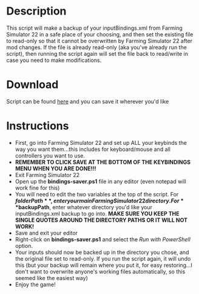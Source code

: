 # Description
This script will make a backup of your inputBindings.xml from Farming Simulator 22 in a safe place of your choosing, and then set the existing file to read-only so that it cannot be overwritten by Farming Simulator 22 after mod changes. If the file is already read-only (aka you've already run the script), then running the script again will set the file back to read/write in case you need to make modifications.

# Download
Script can be found [here](https://github.com/tm24fan8/Farm-Sim-Scripts/releases) and you can save it wherever you'd like

# Instructions
- First, go into Farming Simulator 22 and set up ALL your keybinds the way you want them...this includes for keyboard/mouse and all controllers you want to use.
- **REMEMBER TO CLICK SAVE AT THE BOTTOM OF THE KEYBINDINGS MENU WHEN YOU ARE DONE!!!**
- Exit Farming Simulator 22
- Open up the **bindings-saver.ps1** file in any editor (even notepad will work fine for this)
- You will need to edit the two variables at the top of the script. For **$folderPath**, enter your main Farming Simulator 22 directory. For **$backupPath**, enter whatever directory you'd like your inputBindings.xml backup to go into. **MAKE SURE YOU KEEP THE SINGLE QUOTES AROUND THE DIRECTORY PATHS OR IT WILL NOT WORK!**
- Save and exit your editor
- Right-click on **bindings-saver.ps1** and select the *Run with PowerShell* option.
- Your inputs should now be backed up in the directory you chose, and the original file set to read-only. If you run the script again, it will undo this (but your backup will remain where you put it, for easy restoring...I don't want to overwrite anyone's working files automatically, so this seemed like the easiest way)
- Enjoy the game!